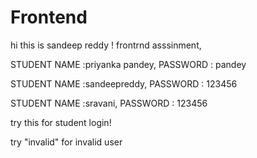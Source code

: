 # Frontend

hi this is sandeep reddy ! frontrnd asssinment,

STUDENT NAME :priyanka pandey,
PASSWORD :  pandey

STUDENT NAME :sandeepreddy,
PASSWORD :  123456

STUDENT NAME :sravani,
PASSWORD :  123456

try this for student login!

try "invalid" for invalid user
